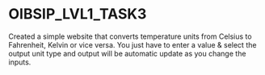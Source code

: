 # OIBSIP_LVL1_TASK3
Created a simple website that converts temperature units from Celsius to Fahrenheit, Kelvin or vice versa. You just have to enter a value & select the output unit type
and output will be automatic update as you change the inputs.
